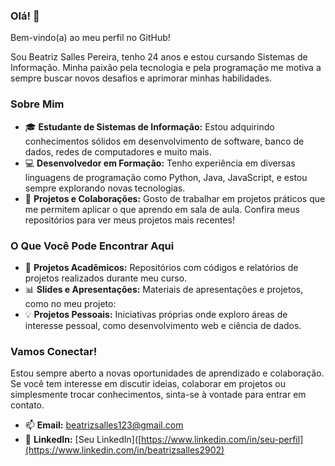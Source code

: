 ### Olá! 👋

Bem-vindo(a) ao meu perfil no GitHub!

Sou Beatriz Salles Pereira, tenho 24 anos e estou cursando Sistemas de Informação. Minha paixão pela tecnologia e pela programação me motiva a sempre buscar novos desafios e aprimorar minhas habilidades.

### Sobre Mim

- 🎓 **Estudante de Sistemas de Informação:** Estou adquirindo conhecimentos sólidos em desenvolvimento de software, banco de dados, redes de computadores e muito mais.
- 💻 **Desenvolvedor em Formação:** Tenho experiência em diversas linguagens de programação como Python, Java, JavaScript, e estou sempre explorando novas tecnologias.
- 🔧 **Projetos e Colaborações:** Gosto de trabalhar em projetos práticos que me permitem aplicar o que aprendo em sala de aula. Confira meus repositórios para ver meus projetos mais recentes!

### O Que Você Pode Encontrar Aqui

- 📂 **Projetos Acadêmicos:** Repositórios com códigos e relatórios de projetos realizados durante meu curso.
- 📊 **Slides e Apresentações:** Materiais de apresentações e projetos, como no meu projeto:
- 💡 **Projetos Pessoais:** Iniciativas próprias onde exploro áreas de interesse pessoal, como desenvolvimento web e ciência de dados.

### Vamos Conectar!

Estou sempre aberto a novas oportunidades de aprendizado e colaboração. Se você tem interesse em discutir ideias, colaborar em projetos ou simplesmente trocar conhecimentos, sinta-se à vontade para entrar em contato.

- 📫 **Email:** beatrizsalles123@gmail.com
- 💼 **LinkedIn:** [Seu LinkedIn]([https://www.linkedin.com/in/seu-perfil](https://www.linkedin.com/in/beatrizsalles2902)

